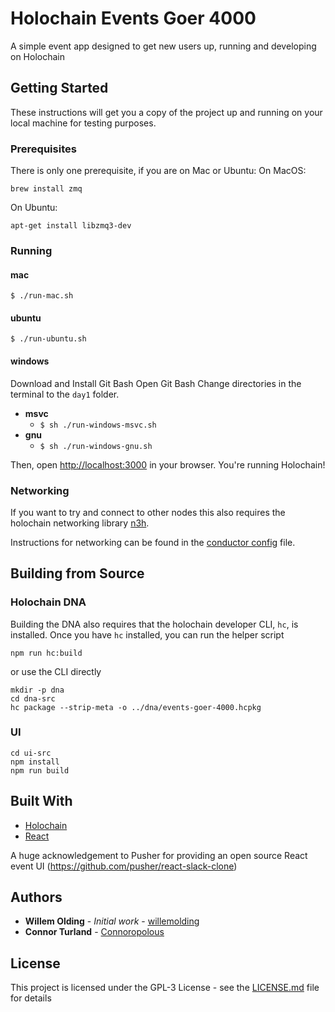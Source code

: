 # Holochain Events Goer 4000

A simple event app designed to get new users up, running and developing on Holochain

## Getting Started

These instructions will get you a copy of the project up and running on your local machine for testing purposes.

### Prerequisites

There is only one prerequisite, if you are on Mac or Ubuntu:
On MacOS:
```
brew install zmq
```
On Ubuntu:
```
apt-get install libzmq3-dev
```

### Running

#### mac
`$ ./run-mac.sh`

#### ubuntu
`$ ./run-ubuntu.sh`

#### windows
Download and Install Git Bash
Open Git Bash
Change directories in the terminal to the `day1` folder.
- **msvc**
    - `$ sh ./run-windows-msvc.sh`
- **gnu**
    - `$ sh ./run-windows-gnu.sh`


Then, open [http://localhost:3000](http://localhost:3000) in your browser. You're running Holochain!


### Networking

If you want to try and connect to other nodes this also requires the holochain networking library [n3h](https://github.com/holochain/n3h).

Instructions for networking can be found in the [conductor config](conductor-config.toml) file.

## Building from Source

### Holochain DNA

Building the DNA also requires that the holochain developer CLI, `hc`, is installed. Once you have `hc` installed, you can run the helper script

```
npm run hc:build
```

or use the CLI directly

```
mkdir -p dna
cd dna-src
hc package --strip-meta -o ../dna/events-goer-4000.hcpkg
```

### UI

```
cd ui-src
npm install
npm run build
```

## Built With

* [Holochain](https://developer.holochain.org/)
* [React](https://reactjs.org/)

A huge acknowledgement to Pusher for providing an open source React event UI (https://github.com/pusher/react-slack-clone)

## Authors

* **Willem Olding** - *Initial work* - [willemolding](https://github.com/willemolding)
* **Connor Turland** - [Connoropolous](https://github.com/Connoropolous)

## License

This project is licensed under the GPL-3 License - see the [LICENSE.md](LICENSE.md) file for details

